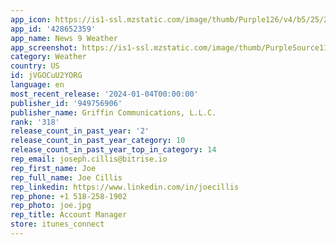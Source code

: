 ```yaml
---
app_icon: https://is1-ssl.mzstatic.com/image/thumb/Purple126/v4/b5/25/2b/b5252b53-bc63-c4cb-72c3-8c266dd5586e/AppIcon-0-1x_U007emarketing-0-7-0-85-220.jpeg/1024x1024bb.png
app_id: '428652359'
app_name: News 9 Weather
app_screenshot: https://is1-ssl.mzstatic.com/image/thumb/PurpleSource112/v4/42/b8/70/42b87045-3d2a-8493-3bcd-6cbbea1c0e1c/d29e5c74-0d52-4e67-b605-34891d4066c9_Simulator_Screen_Shot_-_iPhone_13_Pro_Max_-_2022-06-21_at_10.53.22-fs8.png/1284x2778bb.png
category: Weather
country: US
id: jVGOCuU2YORG
language: en
most_recent_release: '2024-01-04T00:00:00'
publisher_id: '949756906'
publisher_name: Griffin Communications, L.L.C.
rank: '318'
release_count_in_past_year: '2'
release_count_in_past_year_category: 10
release_count_in_past_year_top_in_category: 14
rep_email: joseph.cillis@bitrise.io
rep_first_name: Joe
rep_full_name: Joe Cillis
rep_linkedin: https://www.linkedin.com/in/joecillis
rep_phone: +1 518-258-1902
rep_photo: joe.jpg
rep_title: Account Manager
store: itunes_connect
---
```

